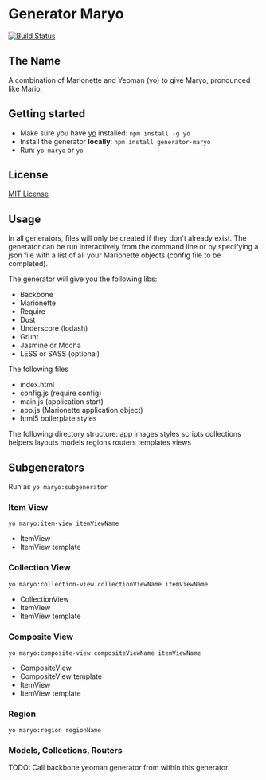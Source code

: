 # Generator Maryo
[![Build Status](https://secure.travis-ci.org/simonblee/generator-marionette.png?branch=master)](https://travis-ci.org/simonblee/generator-marionette)

## The Name
A combination of Marionette and Yeoman (yo) to give Maryo, pronounced like Mario.

## Getting started
- Make sure you have [yo](https://github.com/yeoman/yo) installed:
    `npm install -g yo`
- Install the generator **locally**: `npm install generator-maryo`
- Run: `yo maryo` or `yo`

## License
[MIT License](http://en.wikipedia.org/wiki/MIT_License)

## Usage
In all generators, files will only be created if they don't already exist. The generator can be run
interactively from the command line or by specifying a json file with a list of all your Marionette
objects (config file to be completed).

The generator will give you the following libs:
* Backbone
* Marionette
* Require
* Dust
* Underscore (lodash)
* Grunt
* Jasmine or Mocha
* LESS or SASS (optional)

The following files
* index.html
* config.js (require config)
* main.js (application start)
* app.js (Marionette application object)
* html5 boilerplate styles

The following directory structure:
app
    images
    styles
    scripts
        collections
        helpers
        layouts
        models
        regions
        routers
        templates
        views

## Subgenerators
Run as `yo maryo:subgenerator`

### Item View
`yo maryo:item-view itemViewName`
* ItemView
* ItemView template

### Collection View
`yo maryo:collection-view collectionViewName itemViewName`
* CollectionView
* ItemView
* ItemView template

### Composite View
`yo maryo:composite-view compositeViewName itemViewName`
* CompositeView
* CompositeView template
* ItemView
* ItemView template

### Region
`yo maryo:region regionName`

### Models, Collections, Routers
TODO: Call backbone yeoman generator from within this generator.
